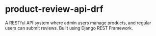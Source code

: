 # product-review-api-drf
A RESTful API system where admin users manage products, and regular users can submit reviews. Built using Django REST Framework.
